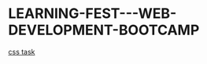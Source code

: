 # LEARNING-FEST---WEB-DEVELOPMENT-BOOTCAMP


[css task](https://github.com/rishi9808/LEARNING-FEST/blob/main/Css/Task%2015/index.html)
